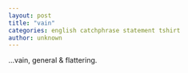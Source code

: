 ```yaml
---
layout: post
title: "vain"
categories: english catchphrase statement tshirt
author: unknown
---
```

...vain, general & flattering.
